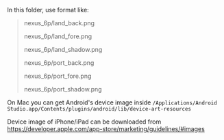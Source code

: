 In this folder, use format like:

> nexus\_6p/land_back.png
> > nexus\_6p/land_fore.png
> > nexus\_6p/land_shadow.png
> > nexus\_6p/port_back.png
> > nexus\_6p/port_fore.png
> > nexus\_6p/port_shadow.png

On Mac you can get Android's device image inside `/Applications/Android Studio.app/Contents/plugins/android/lib/device-art-resources`

Device image of iPhone/iPad can be downloaded from <https://developer.apple.com/app-store/marketing/guidelines/#images>
